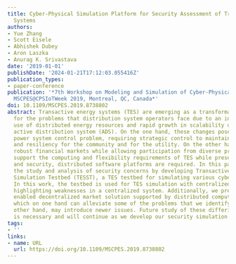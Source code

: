 ```yaml
---
title: Cyber-Physical Simulation Platform for Security Assessment of Transactive Energy
  Systems
authors:
- Yue Zhang
- Scott Eisele
- Abhishek Dubey
- Aron Laszka
- Anurag K. Srivastava
date: '2019-01-01'
publishDate: '2024-01-21T17:12:03.055416Z'
publication_types:
- paper-conference
publication: '*7th Workshop on Modeling and Simulation of Cyber-Physical Energy Systems,
  MSCPES@CPSIoTWeek 2019, Montreal, QC, Canada*'
doi: 10.1109/MSCPES.2019.8738802
abstract: Transactive energy systems (TES) are emerging as a transformative solution
  for the problems that distribution system operators face due to an increase in the
  use of distributed energy resources and rapid growth in scalability of managing
  active distribution system (ADS). On the one hand, these changes pose a decentralized
  power system control problem, requiring strategic control to maintain reliability
  and resiliency for the community and for the utility. On the other hand, they require
  robust financial markets while allowing participation from diverse prosumers. To
  support the computing and flexibility requirements of TES while preserving privacy
  and security, distributed software platforms are required. In this paper, we enable
  the study and analysis of security concerns by developing Transactive Energy Security
  Simulation Testbed (TESST), a TES testbed for simulating various cyber attacks.
  In this work, the testbed is used for TES simulation with centralized clearing market,
  highlighting weaknesses in a centralized system. Additionally, we present a blockchain
  enabled decentralized market solution supported by distributed computing for TES,
  which on one hand can alleviate some of the problems that we identify, but on the
  other hand, may introduce newer issues. Future study of these differing paradigms
  is necessary and will continue as we develop our security simulation testbed.
tags:
- ''
links:
- name: URL
  url: https://doi.org/10.1109/MSCPES.2019.8738802
---
```

